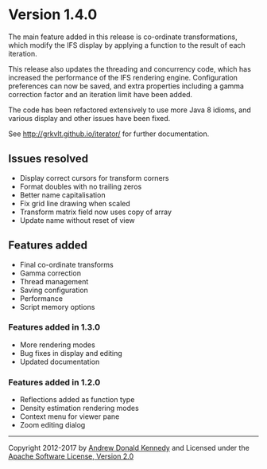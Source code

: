 # Version 1.4.0

The main feature added in this release is co-ordinate transformations,
which modify the IFS display by applying a function to the result of each
iteration.

This release also updates the threading and concurrency code, which has
increased the performance of the IFS rendering engine. Configuration
preferences can now be saved, and extra properties including a gamma
correction factor and an iteration limit have been added.

The code has been refactored extensively to use more Java 8 idioms, and
various display and other issues have been fixed.

See <http://grkvlt.github.io/iterator/> for further documentation.

## Issues resolved

- Display correct cursors for transform corners
- Format doubles with no trailing zeros
- Better name capitalisation
- Fix grid line drawing when scaled
- Transform matrix field now uses copy of array
- Update name without reset of view

## Features added

- Final co-ordinate transforms
- Gamma correction
- Thread management
- Saving configuration
- Performance
- Script memory options

### Features added in 1.3.0

- More rendering modes
- Bug fixes in display and editing
- Updated documentation

### Features added in 1.2.0

- Reflections added as function type
- Density estimation rendering modes
- Context menu for viewer pane
- Zoom editing dialog
----
Copyright 2012-2017 by [Andrew Donald Kennedy](mailto:andrew.international+iterator@gmail.com) and
Licensed under the [Apache Software License, Version 2.0](http://www.apache.org/licenses/LICENSE-2.0)
